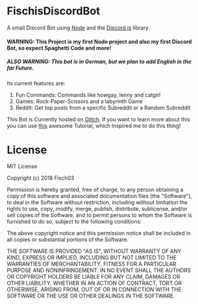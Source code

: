 # FischisDiscordBot
A small Discord Bot using [Node](https://nodejs.org/) and the [Discord.js](https://discord.js.org) library.

#### WARNING: This Project is my first Node project and also my first Discord Bot, so expect Spaghetti Code and more!

##### ALSO WARNING: This bot is in German, but we plan to add English in the far Future.

Its current features are:
1. Fun Commands: Commands like howgay, lenny and catgirl
2. Games: Rock-Paper-Scissors and a labyrinth Game
3. Reddit: Get top posts from a specific Subreddit or a Random Subreddit

This Bot is Currently hosted on [Glitch](https://glitch.com/). If you want to learn more about this you can use [this](https://anidiotsguide_old.gitbooks.io/discord-js-bot-guide/content/other-guides/hosting-on-glitchcom.html) awesome Tutorial, which 
Inspired me to do this thing!

# License

MIT License

Copyright (c) 2018 Fisch03

Permission is hereby granted, free of charge, to any person obtaining a copy
of this software and associated documentation files (the "Software"), to deal
in the Software without restriction, including without limitation the rights
to use, copy, modify, merge, publish, distribute, sublicense, and/or sell
copies of the Software, and to permit persons to whom the Software is
furnished to do so, subject to the following conditions:

The above copyright notice and this permission notice shall be included in all
copies or substantial portions of the Software.

THE SOFTWARE IS PROVIDED "AS IS", WITHOUT WARRANTY OF ANY KIND, EXPRESS OR
IMPLIED, INCLUDING BUT NOT LIMITED TO THE WARRANTIES OF MERCHANTABILITY,
FITNESS FOR A PARTICULAR PURPOSE AND NONINFRINGEMENT. IN NO EVENT SHALL THE
AUTHORS OR COPYRIGHT HOLDERS BE LIABLE FOR ANY CLAIM, DAMAGES OR OTHER
LIABILITY, WHETHER IN AN ACTION OF CONTRACT, TORT OR OTHERWISE, ARISING FROM,
OUT OF OR IN CONNECTION WITH THE SOFTWARE OR THE USE OR OTHER DEALINGS IN THE
SOFTWARE.
